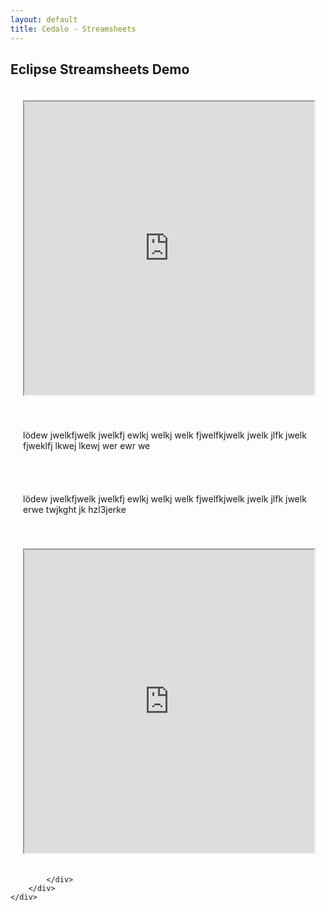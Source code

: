 ```yaml
---
layout: default
title: Cedalo - Streamsheets
---
```


<section id="intro" class="downloadpage" role="banner">   
    <div class="container text-center">
        <div class="row flex-start">
            <div class="col-md-12 col-sm-12">
                <div class="downloadpage-spacer">
                    <h1>Eclipse Streamsheets Demo</h1>
                </div>
            </div>
        </div>
    </div>
</section><!-- banner -->

<section id="Streamsheets" class="section teams">
    <div class="container-flex fluid-padding text-center">
        <div class="row flex-start">
             <div>
                <div class="col-lg-8 col-md-12 col-sm-12" style="padding:20px">
                        <iframe src="https://api.cedalo.cloud/machines/S1BPDh9QD?viewmode=sheet&hideheader&hidegrid#scope=BJ7D155Qv" style="height:469px;width:100%;max-width:860px" title="Iframe Example"></iframe>
                </div>
                <div class="col-lg-4 col-md-12 col-sm-12" style="padding:20px">
                        <p>lödew jwelkfjwelk jwelkfj ewlkj welkj welk fjwelfkjwelk jwelk jlfk jwelk fjweklfj lkwej lkewj wer ewr  we</p>
                </div>
            </div>
        </div>
        <div class="row flex-start">
             <div>
                <div class="col-lg-4 col-md-12 col-sm-12" style="padding:20px">
                        <p>lödew jwelkfjwelk jwelkfj ewlkj welkj welk fjwelfkjwelk jwelk jlfk jwelk  erwe twjkght jk hzl3jerke</p>
                </div>
                <div class="col-lg-8 col-md-12 col-sm-12" style="padding:20px">
                        <iframe src="https://api.cedalo.cloud/machines/HkWiHPc97v?viewmode=sheet#scope=B1m4H557w" style="height:485px;width:100%;max-width:885px" title="Iframe Example"></iframe>
                </div>
            </div>
        </div>

                
            </div>
        </div>
    </div>
</section><!-- Streamsheets --> 





